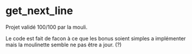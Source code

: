 # get_next_line

Projet validé 100/100 par la mouli.

Le code est fait de facon à ce que les bonus soient simples a implémenter mais la moulinette semble ne pas être a jour. (?)
